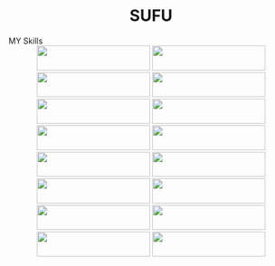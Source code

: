<h1 align="center">SUFU</h1>
MY Skills
<div align="center">
  
<img src="https://cdn.jsdelivr.net/gh/devicons/devicon/icons/react/react-original.svg" style="width: 200px; height: 44px;" width="200" height="44" />
<img src="https://cdn.jsdelivr.net/gh/devicons/devicon/icons/nextjs/nextjs-original.svg" style="width: 200px; height: 44px;" width="200" height="44" />
<img src="https://cdn.jsdelivr.net/gh/devicons/devicon/icons/javascript/javascript-original.svg" style="width: 200px; height: 44px;" width="200" height="44" />
<img src="https://cdn.jsdelivr.net/gh/devicons/devicon/icons/typescript/typescript-plain.svg" style="width: 200px; height: 44px;" width="200" height="44" />
<img src="https://cdn.jsdelivr.net/gh/devicons/devicon/icons/amazonwebservices/amazonwebservices-original.svg" style="width: 200px; height: 44px;" width="200" height="44" />
<img src="https://cdn.jsdelivr.net/gh/devicons/devicon/icons/github/github-original.svg" style="width: 200px; height: 44px;" width="200" height="44" />
<img src="https://cdn.jsdelivr.net/gh/devicons/devicon/icons/gitlab/gitlab-plain.svg" style="width: 200px; height: 44px;" width="200" height="44" />          
<img src="https://cdn.jsdelivr.net/gh/devicons/devicon/icons/git/git-plain.svg" style="width: 200px; height: 44px;" width="200" height="44" />
<img src="https://cdn.jsdelivr.net/gh/devicons/devicon/icons/flutter/flutter-original.svg" style="width: 200px; height: 44px;" width="200" height="44" />
<img src="https://cdn.jsdelivr.net/gh/devicons/devicon/icons/debian/debian-original.svg" style="width: 200px; height: 44px;" width="200" height="44" />
<img src="https://cdn.jsdelivr.net/gh/devicons/devicon/icons/docker/docker-plain-wordmark.svg" style="width: 200px; height: 44px;" width="200" height="44" />
<img src="https://cdn.jsdelivr.net/gh/devicons/devicon/icons/mysql/mysql-original.svg" style="width: 200px; height: 44px;" width="200" height="44" />
<img src="https://cdn.jsdelivr.net/gh/devicons/devicon/icons/postgresql/postgresql-plain.svg" style="width: 200px; height: 44px;" width="200" height="44" />
<img src="https://cdn.jsdelivr.net/gh/devicons/devicon/icons/redis/redis-original.svg" style="width: 200px; height: 44px;" width="200" height="44" />
<img src="https://cdn.jsdelivr.net/gh/devicons/devicon/icons/redux/redux-original.svg" style="width: 200px; height: 44px;" width="200" height="44" />
<img src="https://cdn.jsdelivr.net/gh/devicons/devicon/icons/ubuntu/ubuntu-plain.svg" style="width: 200px; height: 44px;" width="200" height="44" />
          
          
          
          
          
          
  </div>
